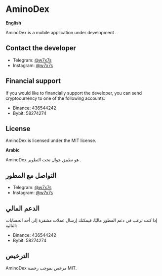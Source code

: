 # AminoDex

**English**

AminoDex is a mobile application under development .

## Contact the developer

* Telegram: [@w7x7s](https://t.me/w7x7s)
* Instagram: [@w7x7s](https://www.instagram.com/w7x7s)

## Financial support

If you would like to financially support the developer, you can send cryptocurrency to one of the following accounts:

* Binance: 436544242
* Bybit: 58274274

## License

AminoDex is licensed under the MIT license.

**Arabic**

AminoDex هو تطبيق جوال تحت التطوير .

## التواصل مع المطور

* Telegram: [@w7x7s](https://t.me/w7x7s)
* Instagram: [@w7x7s](https://www.instagram.com/w7x7s)

## الدعم المالي

إذا كنت ترغب في دعم المطور ماليًا، فيمكنك إرسال عملات مشفرة إلى أحد الحسابات التالية:

* Binance: 436544242
* Bybit: 58274274

## الترخيص

AminoDex مرخص بموجب رخصة MIT.
